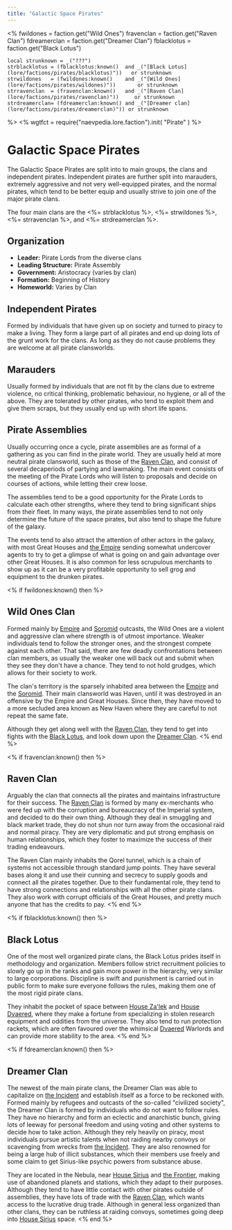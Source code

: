```yaml
---
title: "Galactic Space Pirates"
---
```

<%
    fwildones = faction.get("Wild Ones")
    fravenclan = faction.get("Raven Clan")
    fdreamerclan = faction.get("Dreamer Clan")
    fblacklotus = faction.get("Black Lotus")

    local strunknown = _("???")
    strblacklotus = (fblacklotus:known()  and _("[Black Lotus](lore/factions/pirates/blacklotus)"))   or strunknown
    strwildones   = (fwildones:known()    and _("[Wild Ones](lore/factions/pirates/wildones)"))       or strunknown
    strravenclan  = (fravenclan:known()   and _("[Raven Clan](lore/factions/pirates/ravenclan)"))     or strunknown
    strdreamerclan= (fdreamerclan:known() and _("[Dreamer clan](lore/factions/pirates/dreamerclan)")) or strunknown
%>
<%
wgtfct = require("naevpedia.lore.faction").init( "Pirate" )
%>
<widget wgtfct />

# Galactic Space Pirates

The Galactic Space Pirates are split into to main groups, the clans and independent pirates.
Independent pirates are further split into marauders, extremely aggressive and not very well-equipped pirates, and the normal pirates, which tend to be better equip and usually strive to join one of the major pirate clans.

The four main clans are the <%= strblacklotus %>, <%= strwildones %>, <%= strravenclan %>, and <%= strdreamerclan %>.

## Organization

* **Leader:** Pirate Lords from the diverse clans
* **Leading Structure:** Pirate Assembly
* **Government:** Aristocracy (varies by clan)
* **Formation:** Beginning of History
* **Homeworld:** Varies by Clan

## Independent Pirates

Formed by individuals that have given up on society and turned to piracy to make a living.
They form a large part of all pirates and end up doing lots of the grunt work for the clans.
As long as they do not cause problems they are welcome at all pirate clansworlds.

## Marauders

Usually formed by individuals that are not fit by the clans due to extreme violence, no critical thinking, problematic behaviour, no hygiene, or all of the above.
They are tolerated by other pirates, who tend to exploit them and give them scraps, but they usually end up with short life spans.

## Pirate Assemblies

Usually occurring once a cycle, pirate assemblies are as formal of a gathering as you can find in the pirate world.
They are usually held at more neutral pirate clansworld, such as those of the [Raven Clan](lore/factions/pirates/ravenclan), and consist of several decaperiods of partying and lawmaking.
The main event consists of the meeting of the Pirate Lords who will listen to proposals and decide on courses of actions, while letting their crew loose.

The assemblies tend to be a good opportunity for the Pirate Lords to calculate each other strengths, where they tend to bring significant ships from their fleet.
In many ways, the pirate assemblies tend to not only determine the future of the space pirates, but also tend to shape the future of the galaxy.

The events tend to also attract the attention of other actors in the galaxy, with most Great Houses and [the Empire](lore/factions/empire) sending somewhat undercover agents to try to get a glimpse of what is going on and gain advantage over other Great Houses.
It is also common for less scrupulous merchants to show up as it can be a very profitable opportunity to sell grog and equipment to the drunken pirates.

<% if fwildones:known() then %>
## Wild Ones Clan

Formed mainly by [Empire](lore/factions/empire) and [Soromid](lore/factions/soromid) outcasts, the Wild Ones are a violent and aggressive clan where strength is of utmost importance.
Weaker individuals tend to follow the stronger ones, and the strongest compete against each other.
That said, there are few deadly confrontations between clan members, as usually the weaker one will back out and submit when they see they don't have a chance.
They tend to not hold grudges, which allows for their society to work.

The clan's territory is the sparsely inhabited area between the [Empire](lore/factions/empire) and the [Soromid](lore/factions/soromid).
Their main clansworld was Haven, until it was destroyed in an offensive by the Empire and Great Houses.
Since then, they have moved to a more secluded area known as New Haven where they are careful to not repeat the same fate.

Although they get along well with the [Raven Clan](lore/factions/pirates/ravenclan), they tend to get into fights with the [Black Lotus](lore/factions/pirates/blacklotus), and look down upon the [Dreamer Clan](lore/factions/pirates/dreamerclan).
<% end %>

<% if fravenclan:known() then %>
## Raven Clan

Arguably the clan that connects all the pirates and maintains infrastructure for their success.
The [Raven Clan](lore/factions/pirates/ravenclan) is formed by many ex-merchants who were fed up with the corruption and bureaucracy of the Imperial system, and decided to do their own thing.
Although they deal in smuggling and black market trade, they do not shun nor turn away from the occasional raid and normal piracy.
They are very diplomatic and put strong emphasis on human relationships, which they foster to maximize the success of their trading endeavours.

The Raven Clan mainly inhabits the Qorel tunnel, which is a chain of systems not accessible through standard jump points.
They have several bases along it and use their cunning and secrecy to supply goods and connect all the pirates together.
Due to their fundamental role, they tend to have strong connections and relationships with all the other pirate clans.
They also work with corrupt officials of the Great Houses, and pretty much anyone that has the credits to pay.
<% end %>

<% if fblacklotus:known() then %>
## Black Lotus

One of the most well organized pirate clans, the Black Lotus prides itself in methodology and organization.
Members follow strict recruitment policies to slowly go up in the ranks and gain more power in the hierarchy, very similar to large corporations.
Discipline is swift and punishment is carried out in public form to make sure everyone follows the rules, making them one of the most rigid pirate clans.

They inhabit the pocket of space between [House Za'lek](lore/factions/zalek) and [House Dvaered](lore/factions/dvaered), where they make a fortune from specializing in stolen research equipment and oddities from the universe.
They also tend to run protection rackets, which are often favoured over the whimsical [Dvaered](lore/factions/dvaered) Warlords and can provide more stability to the area.
<% end %>

<% if fdreamerclan:known() then %>
## Dreamer Clan

The newest of the main pirate clans, the Dreamer Clan was able to capitalize on [the Incident](lore/history/incident) and establish itself as a force to be reckoned with.
Formed mainly by refugees and outcasts of the so-called "civilized society", the Dreamer Clan is formed by individuals who do not want to follow rules.
They have no hierarchy and form an eclectic and anarchistic bunch, giving lots of leeway for personal freedom and using voting and other systems to decide how to take action.
Although they rely heavily on piracy, most individuals pursue artistic talents when not raiding nearby convoys or scavenging from wrecks from [the Incident](lore/historyincident).
They are also renowned for being a large hub of illicit substances, which their members use freely and some claim to get Sirius-like psychic powers from substance abuse.

They are located in the Nebula, near [House Sirius](lore/factions/sirius) and [the Frontier](lore/factions/frontienr), making use of abandoned planets and stations, which they adapt to their purposes.
Although they tend to have little contact with other pirates outside of assemblies, they have lots of trade with the [Raven Clan](lore/factions/pirates/ravenclan), which wants access to the lucrative drug trade.
Although in general less organized than other clans, they can be ruthless at raiding convoys, sometimes going deep into [House Sirius](lore/factions/sirius) space.
<% end %>
